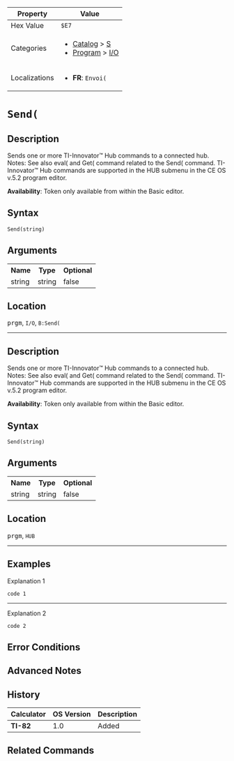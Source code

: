 | Property      | Value |
|---------------|-------|
| Hex Value     | `$E7`|
| Categories    | <ul><li>[Catalog](../categories/Catalog.md) > [S](../categories/Catalog.md#S)</li><li>[Program](../categories/Program.md) > [I/O](../categories/Program.md#I/O)</li></ul> |
| Localizations | <ul><li><b>FR</b>: `Envoi(`</li></ul> |

# `Send(`

## Description
Sends one or more TI-Innovator™ Hub commands to a connected hub.
Notes:
See also eval( and Get( command related to the Send( command.
TI-Innovator™ Hub commands are supported in the HUB submenu in the CE OS v.5.2 program editor.


<b>Availability</b>: Token only available from within the Basic editor.

## Syntax
`Send(string)`

## Arguments
<table>
<tr><th>Name</th><th>Type</th><th>Optional</th></tr>

<tr><td>string</td><td>string</td><td>false</td></tr>

</table>

## Location
<kbd>prgm</kbd>, `I/O`, `B:Send(`
<hr>

## Description
Sends one or more TI-Innovator™ Hub commands to a connected hub.
Notes:
See also eval( and Get( command related to the Send( command.
TI-Innovator™ Hub commands are supported in the HUB submenu in the CE OS v.5.2 program editor.


<b>Availability</b>: Token only available from within the Basic editor.

## Syntax
`Send(string)`

## Arguments
<table>
<tr><th>Name</th><th>Type</th><th>Optional</th></tr>

<tr><td>string</td><td>string</td><td>false</td></tr>

</table>

## Location
<kbd>prgm</kbd>, `HUB`
<hr>

## Examples

Explanation 1
```ti-basic
code 1
```
---
Explanation 2
```ti-basic
code 2
```

## Error Conditions


## Advanced Notes


## History
| Calculator | OS Version | Description |
|------------|------------|-------------|
| <b>TI-82</b> | 1.0 | Added

## Related Commands

    